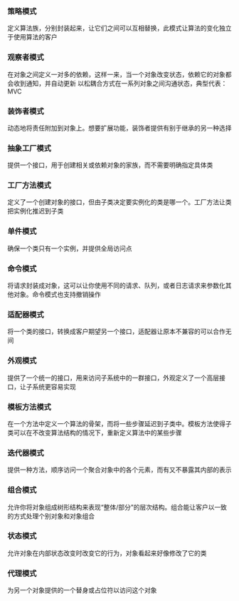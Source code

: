 
### 策略模式

  定义算法族，分别封装起来，让它们之间可以互相替换，此模式让算法的变化独立于使用算法的客户

###  观察者模式

  在对象之间定义一对多的依赖，这样一来，当一个对象改变状态，依赖它的对象都会收到通知，并自动更新
  以松耦合方式在一系列对象之间沟通状态，典型代表：MVC

### 装饰者模式

  动态地将责任附加到对象上。想要扩展功能，装饰者提供有别于继承的另一种选择

### 抽象工厂模式

  提供一个接口，用于创建相关或依赖对象的家族，而不需要明确指定具体类

### 工厂方法模式

  定义了一个创建对象的接口，但由子类决定要实例化的类是哪一个。工厂方法让类把实例化推迟到子类

### 单件模式

确保一个类只有一个实例，并提供全局访问点

### 命令模式

将请求封装成对象，这可以让你使用不同的请求、队列，或者日志请求来参数化其他对象。命令模式也支持撤销操作

### 适配器模式

将一个类的接口，转换成客户期望另一个接口，适配器让原本不兼容的可以合作无间

### 外观模式

提供了一个统一的接口，用来访问子系统中的一群接口，外观定义了一个高层接口，让子系统更容易实现

### 模板方法模式

在一个方法中定义一个算法的骨架，而将一些步骤延迟到子类中。模板方法使得子类可以在不改变算法结构的情况下，重新定义算法中的某些步骤

### 迭代器模式

提供一种方法，顺序访问一个聚合对象中的各个元素，而有又不暴露其内部的表示

### 组合模式

允许你将对象组成树形结构来表现“整体/部分”的层次结构。组合能让客户以一致的方式处理个别对象和对象组合

### 状态模式

允许对象在内部状态改变时改变它的行为，对象看起来好像修改了它的类

### 代理模式

为另一个对象提供的一个替身或占位符以访问这个对象
